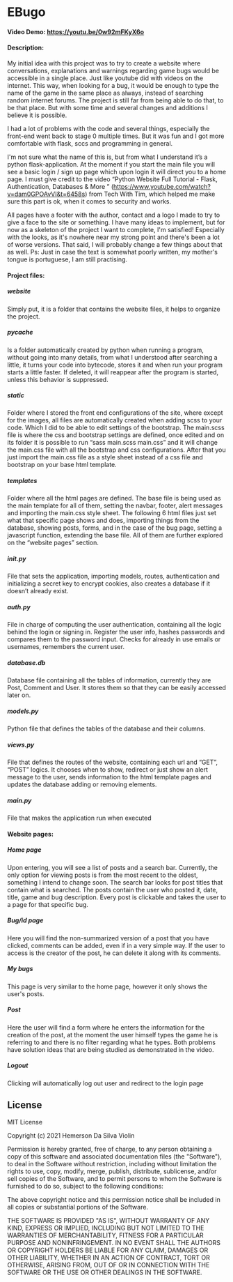 # EBugo
#### Video Demo:  https://youtu.be/0w92mFKyX6o
#### Description:
My initial idea with this project was to try to create a website where conversations, explanations and warnings regarding game bugs would be accessible in a single place. Just like youtube did with videos on the internet. This way, when looking for a bug, it would be enough to type the name of the game in the same place as always, instead of searching random internet forums. The project is still far from being able to do that, to be that place. But with some time and several changes and additions I believe it is possible.

I had a lot of problems with the code and several things, especially the front-end went back to stage 0 multiple times. But it was fun and I got more comfortable with flask, sccs and programming in general.

I'm not sure what the name of this is, but from what I understand it’s a python flask-application. At the moment if you start the main file you will see a basic login / sign up page which upon login it will direct you to a home page. I must give credit to the video “Python Website Full Tutorial - Flask, Authentication, Databases & More
” (https://www.youtube.com/watch?v=dam0GPOAvVI&t=6458s) from Tech With Tim,  which helped me make sure this part is ok, when it comes to security and works.

All pages have a footer with the author, contact and a logo I made to try to give a face to the site or something. I have many ideas to implement, but for now as a skeleton of the project I want to complete, I'm satisfied! Especially with the looks, as it's nowhere near my strong point and there's been a lot of worse versions. That said, I will probably change a few things about that as well.
Ps: Just in case the text is somewhat poorly written, my mother's tongue is portuguese, I am still practising.

#### Project files:

##### website
Simply put, it is a folder that contains the website files, it helps to organize the project.

##### __pycache__
Is a folder automatically created by python when running a program, without going into many details, from what I understood after searching a little, it turns your code into bytecode, stores it and when run your program starts a little faster. If deleted, it will reappear after the program is started, unless this behavior is suppressed.

##### static
Folder where I stored the front end configurations of the site, where except for the images, all files are automatically created when adding scss to your code. Which I did to be able to edit settings of the bootstrap.
The main.scss file is where the css and bootstrap settings are defined, once edited and on its folder it is possible to run “sass main.scss main.css” and it will change the main.css file with all the bootstrap and css configurations. After that you just import the main.css file as a style sheet instead of a css file and bootstrap on your base html template.

##### templates
Folder where all the html pages are defined. The base file is being used as the main template for all of them, setting the navbar, footer, alert messages and importing the main.css style sheet. The following 6 html files just set what that specific page shows and does, importing things from the database, showing posts, forms, and in the case of the bug page, setting a javascript function, extending the base file. All of them are further explored on the “website pages” section.

##### __init__.py
File that sets the application, importing models, routes, authentication and initializing a secret key to encrypt cookies, also creates a database if it doesn’t already exist. 

##### auth.py
File in charge of computing the user authentication, containing all the logic behind the login or signing in. Register the user info, hashes passwords and compares them to the password input. Checks for already in use emails or usernames, remembers the current user.

##### database.db
Database file containing all the tables of information, currently they are Post, Comment and User. It stores them so that they can be easily accessed later on.

##### models.py
Python file that defines the tables of the database and their columns.

##### views.py
File that defines the routes of the website, containing each url and “GET”, “POST” logics. It chooses when to show, redirect or just show an alert message to the user, sends information to the html template pages and updates the database adding or removing elements.

##### main.py
File that makes the application run when executed

#### Website pages:

##### Home page
Upon entering, you will see a list of posts and a search bar. Currently, the only option for viewing posts is from the most recent to the oldest, something I intend to change soon. The search bar looks for post titles that contain what is searched. The posts contain the user who posted it, date, title, game and bug description. Every post is clickable and takes the user to a page for that specific bug.

##### Bug/id page
Here you will find the non-summarized version of a post that you have clicked, comments can be added, even if in a very simple way. If the user to access is the creator of the post, he can delete it along with its comments.

##### My bugs
This page is very similar to the home page, however it only shows the user's posts.

##### Post
Here the user will find a form where he enters the information for the creation of the post, at the moment the user himself types the game he is referring to and there is no filter regarding what he types. Both problems have solution ideas that are being studied as demonstrated in the video.

##### Logout
Clicking will automatically log out user and redirect to the login page


## License

MIT License

Copyright (c) 2021 Hemerson Da Silva Violin

Permission is hereby granted, free of charge, to any person obtaining a copy
of this software and associated documentation files (the "Software"), to deal
in the Software without restriction, including without limitation the rights
to use, copy, modify, merge, publish, distribute, sublicense, and/or sell
copies of the Software, and to permit persons to whom the Software is
furnished to do so, subject to the following conditions:

The above copyright notice and this permission notice shall be included in all
copies or substantial portions of the Software.

THE SOFTWARE IS PROVIDED "AS IS", WITHOUT WARRANTY OF ANY KIND, EXPRESS OR
IMPLIED, INCLUDING BUT NOT LIMITED TO THE WARRANTIES OF MERCHANTABILITY,
FITNESS FOR A PARTICULAR PURPOSE AND NONINFRINGEMENT. IN NO EVENT SHALL THE
AUTHORS OR COPYRIGHT HOLDERS BE LIABLE FOR ANY CLAIM, DAMAGES OR OTHER
LIABILITY, WHETHER IN AN ACTION OF CONTRACT, TORT OR OTHERWISE, ARISING FROM,
OUT OF OR IN CONNECTION WITH THE SOFTWARE OR THE USE OR OTHER DEALINGS IN THE
SOFTWARE.

